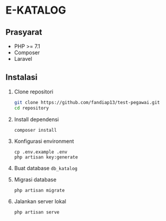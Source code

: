 # E-KATALOG

## Prasyarat

-   PHP >= 7.1
-   Composer
-   Laravel

## Instalasi

1. Clone repositori

    ```bash
    git clone https://github.com/fandiap13/test-pegawai.git
    cd repository
    ```

2. Install dependensi
    ```
    composer install
    ```
3. Konfigurasi environment
    ```
    cp .env.example .env
    php artisan key:generate
    ```
4. Buat database `db_katalog`
5. Migrasi database
    ```
    php artisan migrate
    ```
6. Jalankan server lokal

    ```
    php artisan serve
    ```
